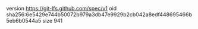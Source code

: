 version https://git-lfs.github.com/spec/v1
oid sha256:6e5429e744b50072b979a3db47e9929b2cb042a8edf448695466b5eb6b0544a5
size 941
